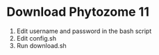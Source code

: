 # Download Phytozome 11

1. Edit username and password in the bash script
2. Edit config.sh
2. Run download.sh
